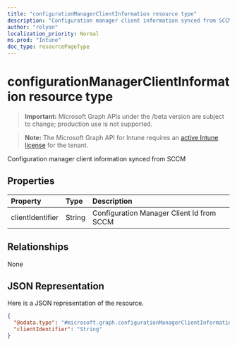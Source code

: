 ```yaml
---
title: "configurationManagerClientInformation resource type"
description: "Configuration manager client information synced from SCCM"
author: "rolyon"
localization_priority: Normal
ms.prod: "Intune"
doc_type: resourcePageType
---
```


# configurationManagerClientInformation resource type

> **Important:** Microsoft Graph APIs under the /beta version are subject to change; production use is not supported.

> **Note:** The Microsoft Graph API for Intune requires an [active Intune license](https://go.microsoft.com/fwlink/?linkid=839381) for the tenant.

Configuration manager client information synced from SCCM

## Properties
|Property|Type|Description|
|:---|:---|:---|
|clientIdentifier|String|Configuration Manager Client Id from SCCM|

## Relationships
None

## JSON Representation
Here is a JSON representation of the resource.
<!-- {
  "blockType": "resource",
  "@odata.type": "microsoft.graph.configurationManagerClientInformation"
}
-->
``` json
{
  "@odata.type": "#microsoft.graph.configurationManagerClientInformation",
  "clientIdentifier": "String"
}
```




